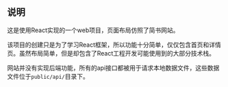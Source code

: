 ## 说明

这是使用React实现的一个web项目，页面布局仿照了简书网站。

该项目的创建只是为了学习React框架，所以功能十分简单，仅仅包含首页和详情页。虽然布局简单，但是却包含了React工程开发可能使用到的大部分技术栈。

网站并没有实现后端功能，所有的api接口都被用于请求本地数据文件，这些数据文件位于`public/api/`目录下。
